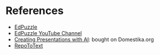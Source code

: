 # References

- [EdPuzzle](https://edpuzzle.com/getting-started)
- [EdPuzzle YouTube Channel](https://www.youtube.com/playlist?list=PLKl8fZYdu71FXu1bVaqXtaFe41aLeyV2N)
- [Creating Presentations with AI](https://www.domestika.org/en/courses/5458-creating-presentations-with-ai/units/18874-introduction): bought on Domestika.org
- [RepoToText](https://github.com/GeekyGhost/RepoToText)
